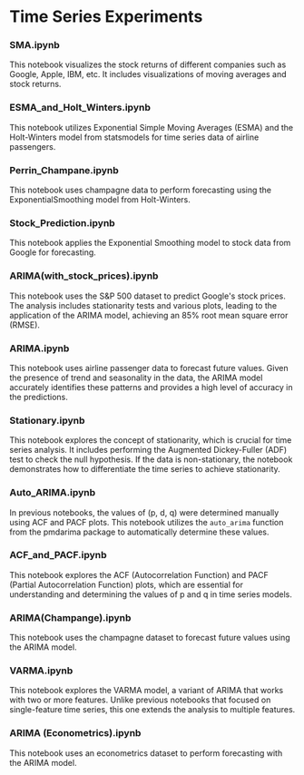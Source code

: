 # Time Series Experiments

### SMA.ipynb
This notebook visualizes the stock returns of different companies such as Google, Apple, IBM, etc. It includes visualizations of moving averages and stock returns.

### ESMA_and_Holt_Winters.ipynb
This notebook utilizes Exponential Simple Moving Averages (ESMA) and the Holt-Winters model from statsmodels for time series data of airline passengers.

### Perrin_Champane.ipynb
This notebook uses champagne data to perform forecasting using the ExponentialSmoothing model from Holt-Winters.

### Stock_Prediction.ipynb
This notebook applies the Exponential Smoothing model to stock data from Google for forecasting.

### ARIMA(with_stock_prices).ipynb
This notebook uses the S&P 500 dataset to predict Google's stock prices. The analysis includes stationarity tests and various plots, leading to the application of the ARIMA model, achieving an 85% root mean square error (RMSE).

### ARIMA.ipynb
This notebook uses airline passenger data to forecast future values. Given the presence of trend and seasonality in the data, the ARIMA model accurately identifies these patterns and provides a high level of accuracy in the predictions.


### Stationary.ipynb
This notebook explores the concept of stationarity, which is crucial for time series analysis. It includes performing the Augmented Dickey-Fuller (ADF) test to check the null hypothesis. If the data is non-stationary, the notebook demonstrates how to differentiate the time series to achieve stationarity.

### Auto_ARIMA.ipynb
In previous notebooks, the values of (p, d, q) were determined manually using ACF and PACF plots. This notebook utilizes the `auto_arima` function from the pmdarima package to automatically determine these values.

### ACF_and_PACF.ipynb
This notebook explores the ACF (Autocorrelation Function) and PACF (Partial Autocorrelation Function) plots, which are essential for understanding and determining the values of p and q in time series models.

### ARIMA(Champange).ipynb
This notebook uses the champagne dataset to forecast future values using the ARIMA model.

### VARMA.ipynb
This notebook explores the VARMA model, a variant of ARIMA that works with two or more features. Unlike previous notebooks that focused on single-feature time series, this one extends the analysis to multiple features.

### ARIMA (Econometrics).ipynb
This notebook uses an econometrics dataset to perform forecasting with the ARIMA model.


